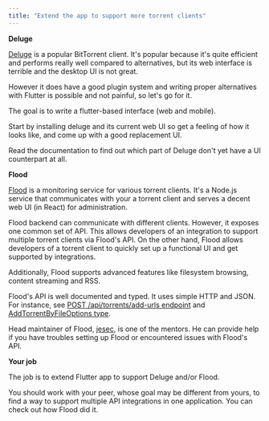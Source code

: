 ```yaml
---
title: "Extend the app to support more torrent clients"
---
```


 **Deluge**

[Deluge](https://deluge-torrent.org/) is a popular BitTorrent
client. It's popular because it's quite efficient and performs really
well compared to alternatives, but its web interface is terrible and the
desktop UI is not great.

However it does have a good plugin system and writing proper
alternatives with Flutter is possible and not painful, so let's go for
it.

The goal is to write a flutter-based interface (web and mobile).

Start by installing deluge and its current web UI so get a feeling of
how it looks like, and come up with a good replacement UI.

Read the documentation to find out which part of Deluge don't yet have
a UI counterpart at all.

 **Flood**

[Flood](https://flood.js.org) is a monitoring service for various torrent
clients. It's a Node.js service that communicates with your a torrent
client and serves a decent web UI (in React) for administration.

Flood backend can communicate with different clients. However, it exposes
one common set of API. This allows developers of an integration to support
multiple torrent clients via Flood's API. On the other hand, Flood allows
developers of a torrent client to quickly set up a functional UI and get
supported by integrations.

Additionally, Flood supports advanced features like filesystem browsing,
content streaming and RSS.

Flood's API is well documented and typed. It uses simple HTTP and JSON.
For instance, see [POST /api/torrents/add-urls endpoint] and
[AddTorrentByFileOptions type].

Head maintainer of Flood, [jesec](https://github.com/jesec), is one of the
mentors. He can provide help if you have troubles setting up Flood or
encountered issues with Flood's API.

 **Your job**

The job is to extend Flutter app to support Deluge and/or Flood.

You should work with your peer, whose goal may be different from yours,
to find a way to support multiple API integrations in one application.
You can check out how Flood did it.

[POST /api/torrents/add-urls endpoint]: https://github.com/jesec/flood/blob/9283a1d32db5592e004f52f98c9dffdc4e7bb85a/server/routes/api/torrents.ts#L107
[AddTorrentByFileOptions type]: https://github.com/jesec/flood/blob/d84c8aacb879d01c0e3eafeb87d3a5dfa73340fe/shared/schema/api/torrents.ts#L10